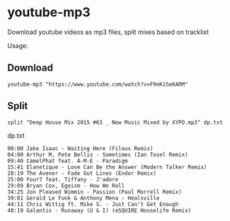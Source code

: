 # youtube-mp3
Download youtube videos as mp3 files, split mixes based on tracklist

Usage:

Download
----------------
```
youtube-mp3 "https://www.youtube.com/watch?v=F9eKiSeKARM"
```

Split
----------------
```
split "Deep House Mix 2015 #63 _ New Music Mixed by XYPO.mp3" dp.txt
```

dp.txt
```
00:00 Jake Isaac - Waiting Here (Filous Remix)
04:00 Arthur M, Pete Bellis - Sometimes (Ian Tosel Remix)
09:40 CamelPhat feat. A-M-E - Paradigm
15:41 Elanetique - Love Can Be the Answer (Modern Talker Remix)
20:19 The Avener - Fade Out Lines (Endor Remix)
25:00 Four7 feat. Tiffany - J'adore
29:09 Bryan Cox, Egoism - How We Roll
34:25 Jon Pleased Wimmin - Passion (Paul Morrell Remix)
39:01 Gerald Le Funk & Anthony Mena - Healsville
44:11 Chris Wittig ft. Mike S. - Just Can't Get Enough
48:19 Galantis - Runaway (U & I) (eSQUIRE Houselife Remix)
```
